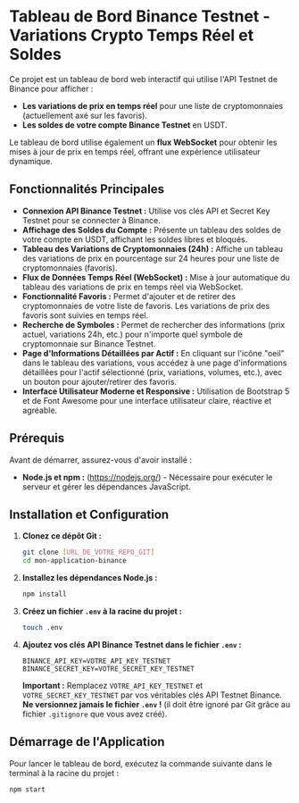 # Tableau de Bord Binance Testnet - Variations Crypto Temps Réel et Soldes

Ce projet est un tableau de bord web interactif qui utilise l'API Testnet de Binance pour afficher :

*   **Les variations de prix en temps réel** pour une liste de cryptomonnaies (actuellement axé sur les favoris).
*   **Les soldes de votre compte Binance Testnet** en USDT.

Le tableau de bord utilise également un **flux WebSocket** pour obtenir les mises à jour de prix en temps réel, offrant une expérience utilisateur dynamique.

## Fonctionnalités Principales

*   **Connexion API Binance Testnet :**  Utilise vos clés API et Secret Key Testnet pour se connecter à Binance.
*   **Affichage des Soldes du Compte :** Présente un tableau des soldes de votre compte en USDT, affichant les soldes libres et bloqués.
*   **Tableau des Variations de Cryptomonnaies (24h) :**  Affiche un tableau des variations de prix en pourcentage sur 24 heures pour une liste de cryptomonnaies (favoris).
*   **Flux de Données Temps Réel (WebSocket) :**  Mise à jour automatique du tableau des variations de prix en temps réel via WebSocket.
*   **Fonctionnalité Favoris :**  Permet d'ajouter et de retirer des cryptomonnaies de votre liste de favoris. Les variations de prix des favoris sont suivies en temps réel.
*   **Recherche de Symboles :**  Permet de rechercher des informations (prix actuel, variations 24h, etc.) pour n'importe quel symbole de cryptomonnaie sur Binance Testnet.
*   **Page d'Informations Détaillées par Actif :**  En cliquant sur l'icône "oeil" dans le tableau des variations, vous accédez à une page d'informations détaillées pour l'actif sélectionné (prix, variations, volumes, etc.), avec un bouton pour ajouter/retirer des favoris.
*   **Interface Utilisateur Moderne et Responsive :**  Utilisation de Bootstrap 5 et de Font Awesome pour une interface utilisateur claire, réactive et agréable.

## Prérequis

Avant de démarrer, assurez-vous d'avoir installé :

*   **Node.js et npm :** (https://nodejs.org/) -  Nécessaire pour exécuter le serveur et gérer les dépendances JavaScript.

## Installation et Configuration

1.  **Clonez ce dépôt Git :**
    ```bash
    git clone [URL_DE_VOTRE_REPO_GIT]
    cd mon-application-binance
    ```
2.  **Installez les dépendances Node.js :**
    ```bash
    npm install
    ```
3.  **Créez un fichier `.env` à la racine du projet :**
    ```bash
    touch .env
    ```
4.  **Ajoutez vos clés API Binance Testnet dans le fichier `.env` :**
    ```env
    BINANCE_API_KEY=VOTRE_API_KEY_TESTNET
    BINANCE_SECRET_KEY=VOTRE_SECRET_KEY_TESTNET
    ```
    **Important :**  Remplacez `VOTRE_API_KEY_TESTNET` et `VOTRE_SECRET_KEY_TESTNET` par vos véritables clés API Testnet Binance. **Ne versionnez jamais le fichier `.env` !** (il doit être ignoré par Git grâce au fichier `.gitignore` que vous avez créé).

## Démarrage de l'Application

Pour lancer le tableau de bord, exécutez la commande suivante dans le terminal à la racine du projet :

```bash
npm start
